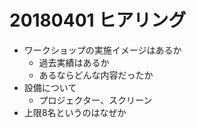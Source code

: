 # 20180401 ヒアリング

- ワークショップの実施イメージはあるか
  - 過去実績はあるか
  - あるならどんな内容だったか
- 設備について
  - プロジェクター、スクリーン
- 上限8名というのはなぜか
